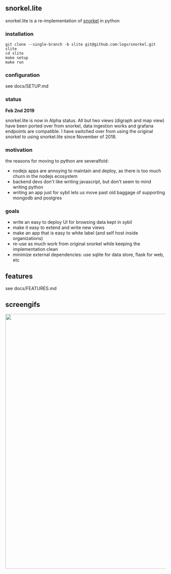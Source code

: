 ## snorkel.lite

snorkel.lite is a re-implementation of [snorkel](https://github.com/logv/snorkel) in python


### installation

```
git clone --single-branch -b slite git@github.com:logv/snorkel.git slite
cd slite
make setup
make run
```

### configuration

see docs/SETUP.md


### status


**Feb 2nd 2019**

snorkel.lite is now in Alpha status. All but two views (digraph and map view)
have been ported over from snorkel, data ingestion works and grafana endpoints
are compatible. I have switched over from using the original snorkel to using
snorkel.lite since November of 2018.


### motivation

the reasons for moving to python are severalfold:

* nodejs apps are annoying to maintain and deploy, as there is too much churn in the nodejs ecosystem
* backend devs don't like writing javascript, but don't seem to mind writing python
* writing an app just for sybil lets us move past old baggage of supporting mongodb and postgres

### goals

* write an easy to deploy UI for browsing data kept in sybil
* make it easy to extend and write new views
* make an app that is easy to white label (and self host inside organizations)
* re-use as much work from original snorkel while keeping the implementation clean
* minimize external dependencies: use sqlite for data store, flask for web, etc

## features

see docs/FEATURES.md

## screengifs

<img src="https://i.imgur.com/7E4vKK2.gif" width="800"/>
